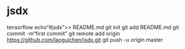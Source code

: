 # jsdx
tensorflow 
echo“#jsdx”>> README.md 
git init 
git add README.md 
git commit -m“first commit” 
git remote add origin https://github.com/laoguichen/jsdx.git
 git push -u origin master
